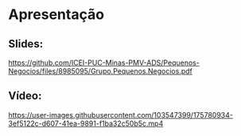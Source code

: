 # Apresentação

## Slides:
https://github.com/ICEI-PUC-Minas-PMV-ADS/Pequenos-Negocios/files/8985095/Grupo.Pequenos.Negocios.pdf

## Vídeo:
https://user-images.githubusercontent.com/103547399/175780934-3ef5122c-d607-41ea-9891-f1ba32c50b5c.mp4

